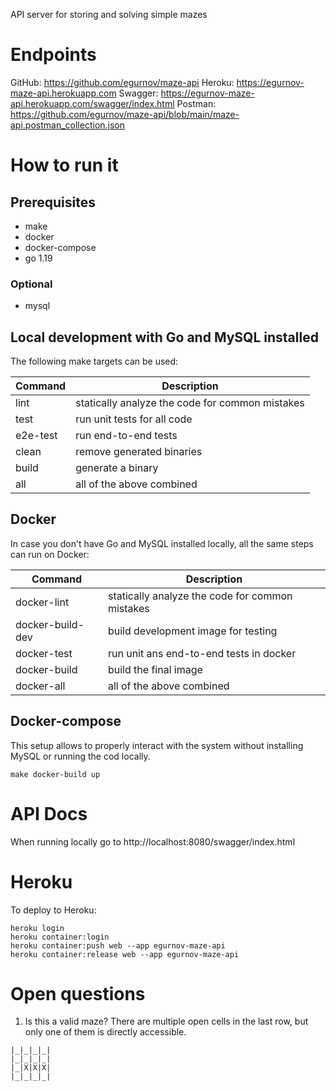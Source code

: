 API server for storing and solving simple mazes

# Endpoints
GitHub: https://github.com/egurnov/maze-api
Heroku: https://egurnov-maze-api.herokuapp.com
Swagger: https://egurnov-maze-api.herokuapp.com/swagger/index.html
Postman: https://github.com/egurnov/maze-api/blob/main/maze-api.postman_collection.json

# How to run it

## Prerequisites
* make
* docker
* docker-compose
* go 1.19

### Optional
* mysql

## Local development with Go and MySQL installed
The following make targets can be used:

| Command | Description |
| --- | --- |
| lint | statically analyze the code for common mistakes |
| test | run unit tests for all code |
| e2e-test | run end-to-end tests |
| clean | remove generated binaries |
| build | generate a binary |
| all | all of the above combined |

## Docker
In case you don't have Go and MySQL installed locally, all the same steps can run on Docker:

| Command | Description |
| --- | --- |
| docker-lint | statically analyze the code for common mistakes |
| docker-build-dev | build development image for testing |
| docker-test | run unit ans end-to-end tests in docker |
| docker-build | build the final image |
| docker-all | all of the above combined |

## Docker-compose
This setup allows to properly interact with the system without installing MySQL or running the cod locally.
```
make docker-build up
```

# API Docs
When running locally go to http://localhost:8080/swagger/index.html


# Heroku
To deploy to Heroku:
```
heroku login
heroku container:login
heroku container:push web --app egurnov-maze-api
heroku container:release web --app egurnov-maze-api
```

# Open questions
1. Is this a valid maze? There are multiple open cells in the last row, but only one of them is directly accessible.
```
|_|_|_|_|
|_|_|_|_|
|_|X|X|X|
|_|_|_|_|
```